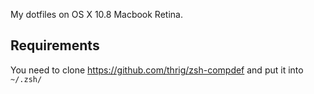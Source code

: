 My dotfiles on OS X 10.8 Macbook Retina.

## Requirements

You need to clone https://github.com/thrig/zsh-compdef and put it into `~/.zsh/`

